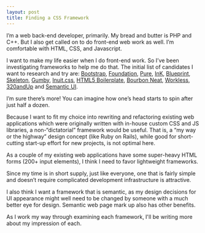 ```yaml
---
layout: post
title: Finding a CSS Framework
---
```


I’m a web back-end developer, primarily.  My bread and butter is PHP and C++.  But I also get called on to do front-end web work as well.  I’m comfortable with HTML, CSS, and Javascript.

I want to make my life easier when I do front-end work.  So I’ve been investigating frameworks to help me do that.  The initial list of candidates I want to research and try are: [Bootstrap](http://getbootstrap.com/), [Foundation](http://foundation.zurb.com/), [Pure](http://purecss.io/), [InK](http://ink.sapo.pt/), [Blueprint](http://blueprintcss.org), [Skeleton](http://www.getskeleton.com/), [Gumby](http://gumbyframework.com/), [Inuit.css](https://github.com/csswizardry/inuit.css/), [HTML5 Boilerplate](http://html5boilerplate.com/), [Bourbon Neat](http://neat.bourbon.io/), [Workless](http://workless.ikreativ.com/), [320andUp](https://github.com/malarkey/320andup/) and [Semantic UI](http://semantic-ui.com/).

I’m sure there’s more!  You can imagine how one’s head starts to spin after just half a dozen.

Because I want to fit my choice into rewriting and refactoring existing web applications which were originally written with in-house custom CSS and JS libraries, a non-“dictatorial” framework would be useful.   That is, a “my way or the highway” design concept (like Ruby on Rails), while good for short-cutting start-up effort for new projects, is not optimal here.

As a couple of my existing web applications have some super-heavy HTML forms (200+ input elements), I think I need to favor lightweight frameworks.

Since my time is in short supply, just like everyone, one that is fairly simple and doesn’t require complicated development infrastructure is attractive.

I also think I want a framework that is semantic, as my design decisions for UI appearance might well need to be changed by someone with a much better eye for design.  Semantic web page mark up also has other benefits.

As I work my way through examining each framework, I'll be writing more about my impression of each.
